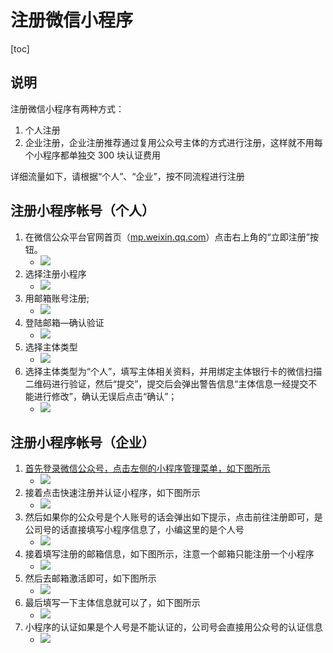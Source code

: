 # 注册微信小程序

[toc]

## 说明
注册微信小程序有两种方式：
1. 个人注册
2. 企业注册，企业注册推荐通过复用公众号主体的方式进行注册，这样就不用每个小程序都单独交 300 块认证费用

详细流量如下，请根据“个人”、“企业”，按不同流程进行注册

## 注册小程序帐号（个人）
1. 在微信公众平台官网首页（[mp.weixin.qq.com](https://mp.weixin.qq.com/)）点击右上角的“立即注册”按钮。
    - ![](http://image.talkmoney.cn/2020-4-29/1588163287510.png)
2. 选择注册小程序
    - ![](http://image.talkmoney.cn/2020-4-29/1588163298462.png)
3. 用邮箱账号注册;
    - ![](http://image.talkmoney.cn/2020-4-29/1588163304326.png)
4. 登陆邮箱—确认验证
    - ![](http://image.talkmoney.cn/2020-4-29/1588163310378.png)
5. 选择主体类型
    - ![](http://image.talkmoney.cn/2020-4-29/1588163315835.png)
6. 选择主体类型为“个人”，填写主体相关资料，并用绑定主体银行卡的微信扫描二维码进行验证，然后“提交”，提交后会弹出警告信息“主体信息一经提交不能进行修改”，确认无误后点击“确认”；
    - ![](http://image.talkmoney.cn/2020-4-29/1588163320396.png)



## 注册小程序帐号（企业）
1. [首先登录微信公众号，点击左侧的小程序管理菜单，如下图所示](http://jingyan.baidu.com/album/af9f5a2d587bbb43140a45d1.html?picindex=8)
    - ![](http://image.talkmoney.cn/2020-4-29/1588163433778.png)
2. 接着点击快速注册并认证小程序，如下图所示
    - ![](http://image.talkmoney.cn/2020-4-29/1588163439134.png)
3. 然后如果你的公众号是个人账号的话会弹出如下提示，点击前往注册即可，是公司号的话直接填写小程序信息了，小编这里的是个人号
    - ![](http://image.talkmoney.cn/2020-4-29/1588163443986.png)
4. 接着填写注册的邮箱信息，如下图所示，注意一个邮箱只能注册一个小程序
    - ![](http://image.talkmoney.cn/2020-4-29/1588163448966.png)
5. 然后去邮箱激活即可，如下图所示
    - ![](http://image.talkmoney.cn/2020-4-29/1588163455108.png)
6. 最后填写一下主体信息就可以了，如下图所示
    - ![](http://image.talkmoney.cn/2020-4-29/1588163461599.png)
7. 小程序的认证如果是个人号是不能认证的，公司号会直接用公众号的认证信息
    - ![](http://image.talkmoney.cn/2020-4-29/1588163470092.png)



